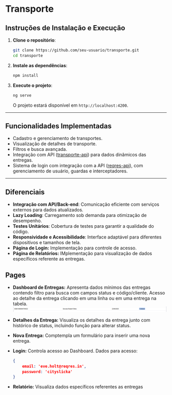 # Transporte
## Instruções de Instalação e Execução

1. **Clone o repositório**:
    ```bash
    git clone https://github.com/seu-usuario/transporte.git
    cd transporte
    ```

2. **Instale as dependências**:
    ```bash
    npm install
    ```

3. **Execute o projeto**:
    ```bash
    ng serve
    ```
    O projeto estará disponível em `http://localhost:4200`.

---

## Funcionalidades Implementadas

- Cadastro e gerenciamento de transportes.
- Visualização de detalhes de transporte.
- Filtros e busca avançada.
- Integração com API ([transporte-api](https://github.com/GiovaneRobertiTafine/transporte-api)) para dados dinâmicos das entregas.
- Sistema de login com integração com a API ([reqres-api](https://app.reqres.in/)), com gerenciamento de usuário, guardas e interceptadores.

---

## Diferenciais

- **Integração com API/Back-end**: Comunicação eficiente com serviços externos para dados atualizados.
- **Lazy Loading**: Carregamento sob demanda para otimização de desempenho.
- **Testes Unitários**: Cobertura de testes para garantir a qualidade do código.
- **Responsividade e Acessibilidade**: Interface adaptável para diferentes dispositivos e tamanhos de tela.
- **Página de Login:** Implementação para controle de acesso.
- **Página de Relatórios:** IMplementação para visualização de dados específicos referente as entregas.

## Pages

- **Dashboard de Entregas:**
Apresenta dados mínimos das entregas contendo filtro para busca com campos status e código/cliente.
Acesso ao detalhe da entrega clicando em uma linha ou em uma entrega na tabela.
![detalhar-entrega](./src/assets/doc/detalhar-entrega.PNG)

- **Detalhes da Entrega:**
Visualiza os detalhes da entrega junto com histórico de status, incluindo função para alterar status.

- **Nova Entrega:**
Comptempla um formulário para inserir uma nova entrega.

- **Login:**
Controla acesso ao Dashboard.
Dados para acesso: 
    ```json    
    {
        email: 'eve.holt@reqres.in',
        password: 'cityslicka'
    }
    ```
- **Relatório:**
Visualiza dados específicos referentes as entregas
